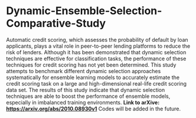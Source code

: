 # Dynamic-Ensemble-Selection-Comparative-Study
Automatic credit scoring, which assesses the probability of default by loan applicants, plays a vital role in peer-to-peer lending platforms to reduce the risk of lenders. Although it has been demonstrated that dynamic selection techniques are effective for classification tasks, the performance of these techniques for credit scoring has not yet been determined. This study attempts to benchmark different dynamic selection approaches systematically for ensemble learning models to accurately estimate the credit scoring task on a large and high-dimensional real-life credit scoring data set. The results of this study indicate that dynamic selection techniques are able to boost the performance of ensemble models, especially in imbalanced training environments.
**Link to arXive: https://arxiv.org/abs/2010.08930v1**
Codes will be added in the future. 

